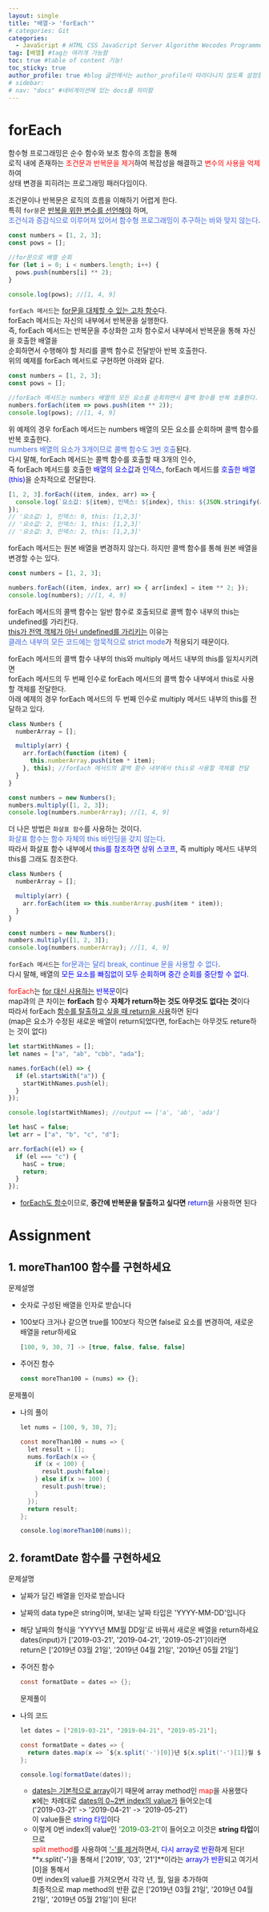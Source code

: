 ```yaml
---
layout: single
title: "배열-> 'forEach'"
# categories: Git
categories:
  - JavaScript # HTML CSS JavaScript Server Algorithm Wecodes Programmers CS Github Blog
tag: [배열] #tag는 여러개 가능함
toc: true #table of content 기능!
toc_sticky: true
author_profile: true #blog 글안에서는 author_profile이 따라다니지 않도록 설정함
# sidebar:
# nav: "docs" #네비게이션에 있는 docs를 의미함
---
```

# forEach
함수형 프로그래밍은 순수 함수와 보조 함수의 조합을 통해  
로직 내에 존재하는 <span style="color:red">조건문과 반복문을 제거</span>하여 복잡성을 해결하고 <span style="color:red">변수의 사용을 억제</span>하여  
상태 변경을 피히려는 프로그래밍 패러다임이다.  

조건문이나 반복문은 로직의 흐름을 이해하기 어렵게 한다.  
특히 `for문`은 <u>반복을 위한 변수를 선언해야</u> 하며,  
<span style="color:royalblue">조건식과 증감식으로 이루어져 있어서 함수형 프로그래밍이 추구하는 바와 맞지 않는다</span>.  

```js
const numbers = [1, 2, 3];
const pows = [];

//for문으로 배열 순회
for (let i = 0; i < numbers.length; i++) {
  pows.push(numbers[i] ** 2);
}

console.log(pows); //[1, 4, 9]
```

`forEach 메서드`는 <u>for문을 대체할 수 있는 고차 함수</u>다.  
forEach 메서드는 자신의 내부에서 반복문을 실행한다.  
즉, forEach 메서드는 반복문을 추상화한 고차 함수로서 내부에서 반복문을 통해 자신을 호출한 배열을  
순회하면서 수행해야 할 처리를 콜백 함수로 전달받아 반복 호출한다.  
위의 예제를 forEach 메서드로 구현하면 아래와 같다.  

```js
const numbers = [1, 2, 3];
const pows = [];

//forEach 메서드는 numbers 배열의 모든 요소를 순회하면서 콜백 함수를 반복 호출한다.
numbers.forEach(item => pows.push(item ** 2));
console.log(pows); //[1, 4, 9]
```

위 예제의 경우 forEach 메서드는 numbers 배열의 모든 요소를 순회하며 콜백 함수를 반복 호출한다.  
<span style="color:royalblue">numbers 배열의 요소가 3개이므로 콜백 함수도 3번 호출</span>된다.  
다시 말해, forEach 메서드는 콜백 함수를 호출할 때 3개의 인수,  
즉 forEach 메서드를 호출한 <span style="color:blue">배열의 요소값</span>과 <span style="color:blue">인덱스</span>, forEach 메서드를 <span style="color:blue">호출한 배열(this)</span>을 순차적으로 전달한다.  

```js
[1, 2, 3].forEach((item, index, arr) => {
  console.log(`요소값: ${item}, 인덱스: ${index}, this: ${JSON.stringify(arr)}`);
});
// '요소값: 1, 인덱스: 0, this: [1,2,3]'
// '요소값: 2, 인덱스: 1, this: [1,2,3]'
// '요소값: 3, 인덱스: 2, this: [1,2,3]'
```

forEach 메서드는 원본 배열을 변경하지 않는다. 하지만 콜백 함수를 통해 원본 배열을 변경할 수는 있다.  

```js
const numbers = [1, 2, 3];

numbers.forEach((item, index, arr) => { arr[index] = item ** 2; });
console.log(numbers); //[1, 4, 9]
```

forEach 메서드의 콜백 함수는 일반 함수로 호출되므로 콜백 함수 내부의 this는 undefined를 가리킨다.  
<u>this가 전역 객체가 아닌 undefined를 가리키는</u> 이유는  
<span style="color:royalblue">클래스 내부의 모든 코드에는 암묵적으로 strict mode</span>가 적용되기 때문이다.  

forEach 메서드의 콜백 함수 내부의 this와 multiply 메서드 내부의 this를 일치시키려면  
forEach 메서드의 두 번째 인수로 forEach 메서드의 콜백 함수 내부에서 this로 사용할 객체를 전달한다.  
아래 예제의 경우 forEach 메서드의 두 번째 인수로 multiply 메서드 내부의 this를 전달하고 있다.  

```js
class Numbers {
  numberArray = [];

  multiply(arr) {
    arr.forEach(function (item) {
      this.numberArray.push(item * item);
    }, this); //forEach 메서드의 콜백 함수 내부에서 this로 사용할 객체를 전달
  }
}

const numbers = new Numbers();
numbers.multiply([1, 2, 3]);
console.log(numbers.numberArray); //[1, 4, 9]
```

더 나은 방법은 `화살표 함수`를 사용하는 것이다.  
<span style="color:royalblue">화살표 함수는 함수 자체의 this 바인딩을 갖지 않는다</span>.  
따라서 화살표 함수 내부에서 <span style="color:blue">this를 참조하면 상위 스코프</span>, 즉 multiply 메서드 내부의 this를 그래도 참조한다.  

```js
class Numbers {
  numberArray = [];

  multiply(arr) {
    arr.forEach(item => this.numberArray.push(item * item));
  }
}

const numbers = new Numbers();
numbers.multiply([1, 2, 3]);
console.log(numbers.numberArray); //[1, 4, 9]
```

`forEach 메서드`는 <span style="color:royalblue">for문과는 달리 break, continue 문을 사용할 수 없다</span>.  
다시 말해, 배열의 <span style="color:blue">모든 요소를 빠짐없이 모두 순회하며 중간 순회를 중단할 수 없다</span>.  

<span style="color:red">forEach</span>는 <u>for 대신 사용하는</u> <span style="color:blue">반복문</span>이다  
map과의 큰 차이는 **forEach** 함수 **자체가 return하는 것도 아무것도 없다는 것**이다  
따라서 forEach <u>함수를 탈출하고 싶을 때 return을 사용</u>하면 된다  
(map은 요소가 수정된 새로운 배열이 return되었다면, forEach는 아무것도 reture하는 것이 없다)

```javascript
let startWithNames = [];
let names = ["a", "ab", "cbb", "ada"];

names.forEach((el) => {
  if (el.startsWith("a")) {
    startWithNames.push(el);
  }
});

console.log(startWithNames); //output == ['a', 'ab', 'ada']
```

```javascript
let hasC = false;
let arr = ["a", "b", "c", "d"];

arr.forEach((el) => {
  if (el === "c") {
    hasC = true;
    return;
  }
});
```

- <u>forEach도 함수</u>이므로, **중간에 반복문을 탈출하고 싶다면** <span style="color:blue">return</span>을 사용하면 된다

# Assignment

## 1. moreThan100 함수를 구현하세요

문제설명

- 숫자로 구성된 배열을 인자로 받습니다
- 100보다 크거나 같으면 true를 100보다 작으면 false로 요소를 변경하여, 새로운 배열을 retur하세요

  ```javascript
  [100, 9, 30, 7] -> [true, false, false, false]
  ```

- 주어진 함수

  ```javascript
  const moreThan100 = (nums) => {};
  ```

문제풀이

- 나의 풀이

  ```java
  let nums = [100, 9, 30, 7];

  const moreThan100 = nums => {
    let result = [];
    nums.forEach(x => {
      if (x < 100) {
        result.push(false);
      } else if(x >= 100) {
        result.push(true);
      }
    });
    return result;
  };

  console.log(moreThan100(nums));
  ```

## 2. foramtDate 함수를 구현하세요

문제설명

- 날짜가 담긴 배열을 인자로 받습니다
- 날짜의 data type은 string이며, 보내는 날짜 타입은 'YYYY-MM-DD'입니다
- 해당 날짜의 형식을 'YYYY년 MM월 DD일'로 바꿔서 새로운 배열을 return하세요  
  dates(input)가 ['2019-03-21', '2019-04-21', '2019-05-21']이라면  
  return은 ['2019년 03월 21일', '2019년 04월 21일', '2019년 05월 21일']
- 주어진 함수

  ```java
  const formatDate = dates => {};
  ```

  문제풀이

- 나의 코드

  ```java
  let dates = ['2019-03-21', '2019-04-21', '2019-05-21'];

  const formatDate = dates => {
    return dates.map(x => `${x.split('-')[0]}년 ${x.split('-')[1]}월 ${x.split('-')[2]}일`)
  };

  console.log(formatDate(dates));
  ```

  - <u>dates는 기본적으로 array</u>이기 때문에 array method인 <span style="color:red">map</span>을 사용했다  
    **x**에는 차례대로 <u>dates의 0~2번 index의 value가</u> 들어오는데  
    ('2019-03-21' -> '2019-04-21' -> '2019-05-21')  
    이 value들은 <span style="color:blue">string 타입</span>이다
  - 이렇게 0번 index의 value인 <span style="color:green">'2019-03-21'</span>이 들어오고 이것은 **string 타입**이므로  
    <span style="color:red">split method</span>를 사용하여 <u>'-'를 제거</u>하면서, <span style="color:blue">다시 array로 반환</span>하게 된다!  
    **x.split('-')을 통해서 ['2019', '03', '21']**이라는 <span style="color:blue">array가 반환</span>되고 여기서 [0]을 통해서  
    0번 index의 value를 가져오면서 각각 년, 월, 일을 추가하여  
    최종적으로 map method의 반환 값은 ['2019년 03월 21일', '2019년 04월 21일', '2019년 05월 21일']이 된다!

<!-- ### 2. Link 넣기

```

유형 1: (설명어를 입력) : [gunhee's coding blog](https://gunhee-jeong.github.io/)
유형 2: (URL 자동연결) : <https://gunhee-jeong.github.io/>
유형 3: (동일 파일 내 '문단으로 이동') : [1. Header로 이동](###-1-header)

```

유형 1: (설명어를 입력) : [gunhee's coding blog](https://gunhee-jeong.github.io/)
유형 2: (URL 자동연결) : <https://gunhee-jeong.github.io/>
유형 3: (동일 파일 내 '문단으로 이동') : [1. Header로 이동](#1-header)
유형 3의 방법

1. 특수문자를 제거
2. 스페이스는 -로 바꾸고
3. 대문자는 소문자로!
   그래서 ### 1. Header -> #1-header

## Link: [google][https://www.google.com/]

### 3. 수평선

```

---

```

---

### 4. 라인 바꾸기

```

스페이스바를 2번 눌러주면 다음칸으로
이동할 수 있어요!

```

---

스페이스바를 2번 눌러주면
다음칸으로 이동할 수 있어요!

### 5. list 만들기

```

1. 1번
2. 2번
3. 3번

- 순서없는 list
  - 순서없는 list
    - 순서없는 list

```

1. 1번
2. 2번
3. 3번

- 순서없는 list
  - 순서없는 list
    - 순서없는 list

---

### 6. font 관련

```

**진하게** -> 볼드
_기울여서_ -> 이탤릭체
~~취소선~~ -> 취소선

<ul>밑줄넣기</ul> -> 밑줄
<span style="color:red">빨간 글씨</span> -> 글자색
이것이 `인라인` 입니다 -> 인라인 코드
```

**진하게** -> 볼드
_기울여서_ -> 이탤릭체
~~취소선~~ -> 취소선
<u>밑줄넣기</u> -> 밑줄
<span style="color:red">빨간 글씨</span>
이것이 `인라인` 입니다 -> 인라인 코드

---

### 7. 인용구문

```
> coding
>
> > JavaScript
> >
> > > 내가 프짱!
```

> coding
>
> > JavaScript
> >
> > > 내가 프짱!

---

### 8. 이미지 삽입

```
유형1: ('사이즈를 조절' -> HTML 태그 사용) : <img src="https://gunhee-jeong.github.io/assets/images/blogLogo.png" width="300" height="200">
유형2: (이미지 삽입 후 -> 링크 걸기)
[![이미지](https://gunhee-jeong.github.io/assets/images/blogLogo/blogLogo.png)](https://gunhee-jeong.github.io/)
```

유형1: ('사이즈를 조절' -> HTML 태그 사용) : <img src="https://gunhee-jeong.github.io/assets/images/blogLogo.png" width="300" height="200">
유형2: (이미지 삽입 후 -> 링크 걸기)
[![이미지](https://gunhee-jeong.github.io/assets/images/blogLogo.png)](https://gunhee-jeong.github.io/)

### 9. 표 만들기

```
||국어|영어|
| :--- | ---: | :--: |
|건희 | 100점 | 100점
|철수 | 100점 | 100점
```

|      |  국어 | 영어  |
| :--- | ----: | :---: |
| 건희 | 100점 | 100점 |
| 철수 | 100점 | 100점 |

> - header를 넣고 싶은 경우 ---을 사용하고 :을 이용하여 정렬에 사용함!

### 10. 토글 만들기

```
<details>
<summary>여기를 누르세요</summary>
<div markdown="1">
숨겨진 내용
</div>
</details>
```

<details>
<summary>여기를 누르세요</summary>
<div markdown="1">
숨겨진 내용
</div>
</details> -->
